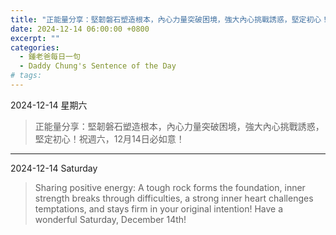 ```yaml
---
title: "正能量分享：堅韌磐石塑造根本，內心力量突破困境，強大內心挑戰誘惑，堅定初心！祝週六，12月14日必如意！ <br> Sharing positive energy: A tough rock forms the foundation, inner strength breaks through difficulties, a strong inner heart challenges temptations, and stays firm in your original intention! Have a wonderful Saturday, December 14th!"
date: 2024-12-14 06:00:00 +0800
excerpt: ""
categories:
  - 鍾老爸每日一句
  - Daddy Chung's Sentence of the Day
# tags:
---
```


2024-12-14 星期六

> 正能量分享：堅韌磐石塑造根本，內心力量突破困境，強大內心挑戰誘惑，堅定初心！祝週六，12月14日必如意！

---

2024-12-14 Saturday

> Sharing positive energy: A tough rock forms the foundation, inner strength breaks through difficulties, a strong inner heart challenges temptations, and stays firm in your original intention! Have a wonderful Saturday, December 14th!

